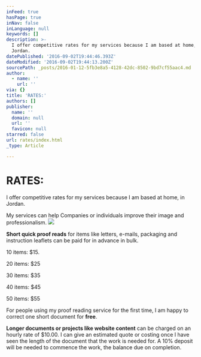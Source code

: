 ```yaml
---
inFeed: true
hasPage: true
inNav: false
inLanguage: null
keywords: []
description: >-
  I offer competitive rates for my services because I am based at home, in
  Jordan. 
datePublished: '2016-09-02T19:44:46.393Z'
dateModified: '2016-09-02T19:44:13.200Z'
sourcePath: _posts/2016-01-12-5fb3e8a5-4128-42dc-8502-9bd7cf55aac4.md
author:
  - name: ''
    url: ''
via: {}
title: 'RATES:'
authors: []
publisher:
  name: ''
  domain: null
  url: ''
  favicon: null
starred: false
url: rates/index.html
_type: Article

---
```

# RATES:

I offer competitive rates for my services because I am based at home, in Jordan. 

My services can help Companies or individuals improve their image and professionalism.
![](https://s3-us-west-2.amazonaws.com/the-grid-img/p/ec3f2c0337727abc4ae0ed9fa7dcab543525c4c7.jpg)

**Short quick proof reads** for items like letters, e-mails, packaging and instruction leaflets can be paid for in advance in bulk.

10 items: $15\.

20 items: $25

30 items: $35

40 items: $45

50 items: $55

For people using my proof reading service for the first time, I am happy to correct one short document for **free**.

**Longer documents or projects like website content** can be charged on an hourly rate of $10.00\. I can give an estimated quote or costing once I have seen the length of the document that the work is needed for. A 10% deposit will be needed to commence the work, the balance due on completion.